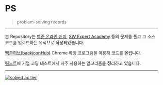 # PS

> problem-solving records 

---

본 Repository는 [백준 온라인 저지](https://www.acmicpc.net/), [SW Expert Academy](https://swexpertacademy.com/) 등의 문제를 풀고 그 소스 코드를 업로드하는 목적으로 작성되었습니다.

[백준허브(baekjoonHub)](https://velog.io/@flaxinger/백준허브-사용-방법) Chrome 확장 프로그램을 이용해 코드를 올립니다.

[팀노트](/team-note.md)에 기업 코딩 테스트에서 자주 사용하는 알고리즘을 정리하고 있습니다. 

---

[![solved.ac tier](http://mazassumnida.wtf/api/mini/generate_badge?boj=70002467)](https://solved.ac/70002467)
